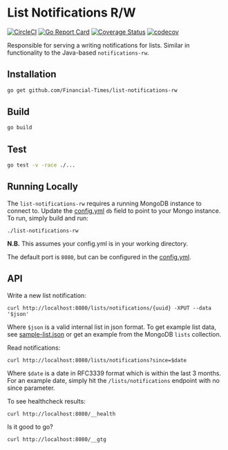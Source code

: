 # List Notifications R/W
[![CircleCI](https://circleci.com/gh/Financial-Times/list-notifications-rw.svg?style=svg)](https://circleci.com/gh/Financial-Times/list-notifications-rw) [![Go Report Card](https://goreportcard.com/badge/github.com/Financial-Times/list-notifications-rw)](https://goreportcard.com/report/github.com/Financial-Times/list-notifications-rw) [![Coverage Status](https://coveralls.io/repos/github/Financial-Times/list-notifications-rw/badge.svg?branch=master)](https://coveralls.io/github/Financial-Times/list-notifications-rw?branch=master) [![codecov](https://codecov.io/gh/Financial-Times/list-notifications-rw/branch/master/graph/badge.svg)](https://codecov.io/gh/Financial-Times/list-notifications-rw)


Responsible for serving a writing notifications for lists. Similar in functionality to the Java-based `notifications-rw`.

## Installation

```sh
go get github.com/Financial-Times/list-notifications-rw
```

## Build

```sh
go build
```

## Test

```sh
go test -v -race ./...
```

## Running Locally

The `list-notifications-rw` requires a running MongoDB instance to connect to. Update the [config.yml](/config.yml) `db` field to point to your Mongo instance. To run, simply build and run:

```
./list-notifications-rw
```

**N.B.** This assumes your config.yml is in your working directory.

The default port is `8080`, but can be configured in the [config.yml](/config.yml).

## API

Write a new list notification:

```
curl http://localhost:8080/lists/notifications/{uuid} -XPUT --data '$json'
```

Where `$json` is a valid internal list in json format. To get example list data, see [sample-list.json](/sample-list.json) or get an example from the MongoDB `lists` collection.

Read notifications:

```
curl http://localhost:8080/lists/notifications?since=$date
```

Where `$date` is a date in RFC3339 format which is within the last 3 months. For an example date, simply hit the `/lists/notifications` endpoint with no since parameter.

To see healthcheck results:

```
curl http://localhost:8080/__health
```

Is it good to go?

```
curl http://localhost:8080/__gtg
```

